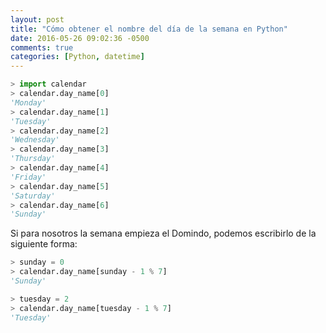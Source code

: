 ```yaml
---
layout: post
title: "Cómo obtener el nombre del día de la semana en Python"
date: 2016-05-26 09:02:36 -0500
comments: true
categories: [Python, datetime]
---
```


```python
> import calendar
> calendar.day_name[0]
'Monday'
> calendar.day_name[1]
'Tuesday'
> calendar.day_name[2]
'Wednesday'
> calendar.day_name[3]
'Thursday'
> calendar.day_name[4]
'Friday'
> calendar.day_name[5]
'Saturday'
> calendar.day_name[6]
'Sunday'
```

Si para nosotros la semana empieza el Domindo, podemos escribirlo de la siguiente forma:

```python
> sunday = 0
> calendar.day_name[sunday - 1 % 7]
'Sunday'

> tuesday = 2
> calendar.day_name[tuesday - 1 % 7]
'Tuesday'
```